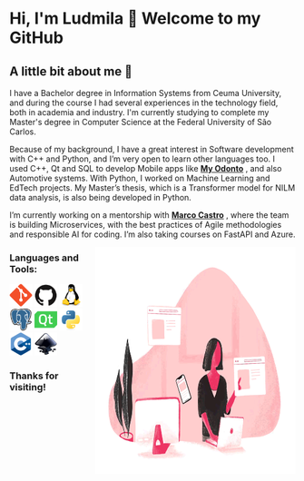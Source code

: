 # Hi, I'm Ludmila 👋 Welcome to my GitHub

## A little bit about me :raising_hand:
I have a Bachelor degree in Information Systems from Ceuma University, and during the course I had several experiences in the technology field, both in academia and industry. I'm currently studying to complete my Master's degree in Computer Science at the Federal University of São Carlos.

Because of my background, I have a great interest in Software development with C++ and Python, and I’m very open to learn other languages too. I used C++, Qt and SQL to develop Mobile apps like <a href="https://github.com/bmeireles/myOdonto"><b>My Odonto</b></a> , and also Automotive systems. With Python, I worked on Machine Learning and EdTech projects. My Master’s thesis, which is a Transformer model for NILM data analysis, is also being developed in Python.

I’m currently working on a mentorship with <a href="https://github.com/marcodotcastro"><b>Marco Castro</b></a> , where the team is building Microservices, with the best practices of Agile methodologies and responsible AI for coding. I’m also taking courses on FastAPI and Azure.

 <img align="right" alt="GIF" src="https://github.com/bmeireles/bmeireles/blob/main/girl_coding2.gif?raw=true" width="70%" height="400px" />

<h3 align="left">Languages and Tools:</h3>
    <p align="left">
        <a href="https://stackshare.io/git" target="_blank"><img src="https://github.com/devicons/devicon/raw/master/icons/git/git-original.svg" alt="git" width="40" height="40" /></a>
        <a href="https://stackshare.io/github" target="_blank"><img src="https://github.com/devicons/devicon/raw/master/icons/github/github-original.svg" alt="github" width="40" height="40" /></a>
        <a href="https://stackshare.io/linux" target="_blank"><img src="https://github.com/devicons/devicon/raw/master/icons/linux/linux-original.svg" alt="linux" width="40" height="40" /></a>
	<a href="https://stackshare.io/postgresql" target="_blank"><img src="https://github.com/devicons/devicon/raw/master/icons/postgresql/postgresql-original.svg" alt="postgresql" width="40" height="40" /></a>
        <a href="https://stackshare.io/qt" target="_blank"><img src="https://github.com/devicons/devicon/raw/master/icons/qt/qt-original.svg" alt="qt" width="40" height="40" /></a>
        <a href="https://stackshare.io/python" target="_blank"><img src="https://github.com/devicons/devicon/raw/master/icons/python/python-original.svg" alt="python" width="40" height="40" /></a>
        <a href="https://stackshare.io/cplusplus" target="_blank"><img src="https://github.com/devicons/devicon/raw/master/icons/cplusplus/cplusplus-original.svg" alt="cplusplus" width="40" height="40" /></a>
  <a href="https://stackshare.io/inkscape" target="_blank"><img src="https://github.com/devicons/devicon/raw/master/icons/inkscape/inkscape-original.svg" alt="inkscape" width="40" height="40" /></a>
    </p>
    


<div align="left">
<h3>Thanks for visiting!</h3>
</div>
